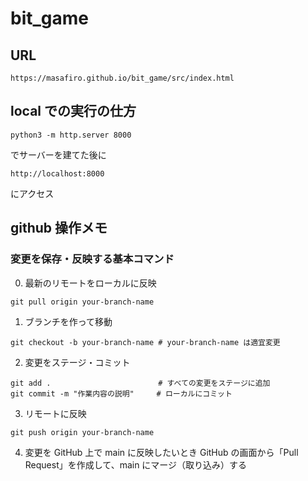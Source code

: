 # bit_game

## URL
```
https://masafiro.github.io/bit_game/src/index.html
```

## local での実行の仕方
```
python3 -m http.server 8000    
```
でサーバーを建てた後に
```
http://localhost:8000
```
にアクセス

## github 操作メモ
###  変更を保存・反映する基本コマンド
0. 最新のリモートをローカルに反映
```
git pull origin your-branch-name
```
1. ブランチを作って移動
```
git checkout -b your-branch-name # your-branch-name は適宜変更
```
2. 変更をステージ・コミット
```
git add .                        # すべての変更をステージに追加
git commit -m "作業内容の説明"     # ローカルにコミット
```
3. リモートに反映
```
git push origin your-branch-name
```
4. 変更を GitHub 上で main に反映したいとき
GitHub の画面から「Pull Request」を作成して、main にマージ（取り込み）する


